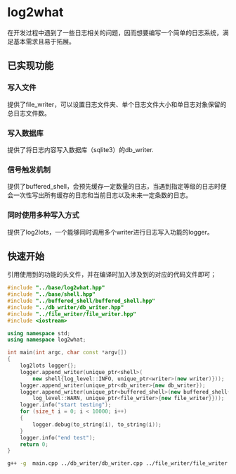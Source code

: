 # log2what
在开发过程中遇到了一些日志相关的问题，因而想要编写一个简单的日志系统，满足基本需求且易于拓展。
## 已实现功能
### 写入文件
提供了file_writer，可以设置日志文件夹、单个日志文件大小和单日志对象保留的总日志文件数。
### 写入数据库
提供了将日志内容写入数据库（sqlite3）的db_writer.
### 信号触发机制
提供了buffered_shell，会预先缓存一定数量的日志，当遇到指定等级的日志时便会一次性写出所有缓存的日志和当前日志以及未来一定条数的日志。
### 同时使用多种写入方式
提供了log2lots，一个能够同时调用多个writer进行日志写入功能的logger。
## 快速开始
引用使用到的功能的头文件，并在编译时加入涉及到的对应的代码文件即可；
```cpp
#include "../base/log2what.hpp"
#include "../base/shell.hpp"
#include "../buffered_shell/buffered_shell.hpp"
#include "../db_writer/db_writer.hpp"
#include "../file_writer/file_writer.hpp"
#include <iostream>

using namespace std;
using namespace log2what;

int main(int argc, char const *argv[])
{
    log2lots logger{};
    logger.append_writer(unique_ptr<shell>(
        new shell{log_level::INFO, unique_ptr<writer>(new writer)}));
    logger.append_writer(unique_ptr<db_writer>{new db_writer});
    logger.append_writer(unique_ptr<buffered_shell>(new buffered_shell{
        log_level::WARN, unique_ptr<file_writer>{new file_writer}}));
    logger.info("start testing");
    for (size_t i = 0; i < 10000; i++)
    {
        logger.debug(to_string(i), to_string(i));
    }
    logger.info("end test");
    return 0;
}
```
```bash
g++ -g  main.cpp ../db_writer/db_writer.cpp ../file_writer/file_writer.cpp -lsqlite3
```